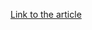 [Link to the article](https://www.sentinelone.com/labs/xeon-sender-sms-spam-shipping-multi-tool-targeting-saas-credentials/)
